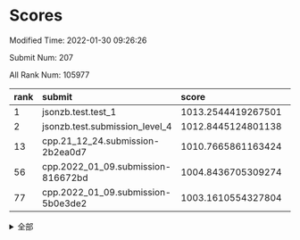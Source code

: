 # Scores

Modified Time: 2022-01-30 09:26:26

Submit Num: 207

All Rank Num: 105977

| rank |               submit               |       score        |       sigma        | pk_num |
| :--- | :--------------------------------- | :----------------- | :----------------- | :----- |
| 1    | jsonzb.test.test_1                 | 1013.2544419267501 | 0.781842250673541  | 2049   |
| 2    | jsonzb.test.submission_level_4     | 1012.8445124801138 | 0.8106396018547496 | 2054   |
| 13   | cpp.21_12_24.submission-2b2ea0d7   | 1010.7665861163424 | 0.7965706792134182 | 2043   |
| 56   | cpp.2022_01_09.submission-816672bd | 1004.8436705309274 | 0.7125614633433639 | 2052   |
| 77   | cpp.2022_01_09.submission-5b0e3de2 | 1003.1610554327804 | 0.7082408853710688 | 2049   |


<details>
<summary>全部</summary>

| rank |                 submit                 |       score        |       sigma        | pk_num |
| :--- | :------------------------------------- | :----------------- | :----------------- | :----- |
| 1    | jsonzb.test.test_1                     | 1013.2544419267501 | 0.781842250673541  | 2049   |
| 2    | jsonzb.test.submission_level_4         | 1012.8445124801138 | 0.8106396018547496 | 2054   |
| 3    | gobigger.level_3.submission_level_3_34 | 1011.540117566249  | 0.7757309944108131 | 2051   |
| 4    | gobigger.level_3.submission_level_3_0  | 1011.5202734562358 | 0.77377828858587   | 2049   |
| 5    | gobigger.level_3.submission_level_3_24 | 1011.4953354182817 | 0.7499519850002552 | 2052   |
| 6    | gobigger.level_3.submission_level_3_22 | 1011.3588034189254 | 0.7817815665259756 | 2049   |
| 7    | gobigger.level_3.submission_level_3_35 | 1011.2762615645917 | 0.7997393803063912 | 2049   |
| 8    | gobigger.level_3.submission_level_3_42 | 1011.0838628870745 | 0.7908648764872531 | 2044   |
| 9    | gobigger.level_3.submission_level_3_21 | 1010.8957689332772 | 0.752604049990815  | 2051   |
| 10   | gobigger.level_3.submission_level_3_33 | 1010.8593599437077 | 0.7790689521054165 | 2047   |
| 11   | gobigger.level_3.submission_level_3_6  | 1010.8114988357972 | 0.7914136693536332 | 2051   |
| 12   | gobigger.level_3.submission_level_3_1  | 1010.7886078324833 | 0.793954334617101  | 2049   |
| 13   | cpp.21_12_24.submission-2b2ea0d7       | 1010.7665861163424 | 0.7965706792134182 | 2043   |
| 14   | gobigger.level_3.submission_level_3_3  | 1010.7170350573815 | 0.7592455710840176 | 2051   |
| 15   | gobigger.level_3.submission_level_3_45 | 1010.7077742739527 | 0.7695869047364912 | 2047   |
| 16   | gobigger.level_3.submission_level_3_17 | 1010.657753238992  | 0.7577141245893553 | 2046   |
| 17   | gobigger.level_3.submission_level_3_31 | 1010.6073377777699 | 0.7648103202163922 | 2044   |
| 18   | gobigger.level_3.submission_level_3_43 | 1010.5952522832523 | 0.7628604070409141 | 2044   |
| 19   | gobigger.level_3.submission_level_3_30 | 1010.5599815096241 | 0.7710893467719768 | 2045   |
| 20   | gobigger.level_3.submission_level_3_26 | 1010.4182066926479 | 0.7633039892801131 | 2053   |
| 21   | gobigger.level_3.submission_level_3_48 | 1010.3938046107285 | 0.7676647356502375 | 2049   |
| 22   | gobigger.level_3.submission_level_3_20 | 1010.3500414515058 | 0.7772232842996204 | 2049   |
| 23   | gobigger.level_3.submission_level_3_32 | 1010.1910397938809 | 0.7655856407013581 | 2050   |
| 24   | gobigger.level_3.submission_level_3_7  | 1010.1454998704567 | 0.7733986785455988 | 2041   |
| 25   | gobigger.level_3.submission_level_3_16 | 1010.0881668795835 | 0.765930833903229  | 2044   |
| 26   | gobigger.level_3.submission_level_3_19 | 1010.0786348056013 | 0.7565545075237426 | 2046   |
| 27   | gobigger.level_3.submission_level_3_46 | 1010.0254726372704 | 0.7760467382270283 | 2046   |
| 28   | gobigger.level_3.submission_level_3_4  | 1009.9942769857381 | 0.7506217309690439 | 2050   |
| 29   | gobigger.level_3.submission_level_3_28 | 1009.9534001602128 | 0.7659444710958637 | 2051   |
| 30   | gobigger.level_3.submission_level_3_25 | 1009.9245984036144 | 0.7673726460110779 | 2051   |
| 31   | gobigger.level_3.submission_level_3_47 | 1009.8967770912694 | 0.7648548356616619 | 2049   |
| 32   | gobigger.level_3.submission_level_3_49 | 1009.7623784221609 | 0.7978867015220485 | 2049   |
| 33   | gobigger.level_3.submission_level_3_18 | 1009.7533665859272 | 0.7402717654514963 | 2043   |
| 34   | gobigger.level_3.submission_level_3_41 | 1009.7524225151263 | 0.7822852338398039 | 2046   |
| 35   | gobigger.level_3.submission_level_3_13 | 1009.7459276960591 | 0.7834269684660771 | 2046   |
| 36   | gobigger.level_3.submission_level_3_37 | 1009.7359299618668 | 0.7659832620750814 | 2044   |
| 37   | gobigger.level_3.submission_level_3_39 | 1009.6704401376303 | 0.7542394858955166 | 2044   |
| 38   | gobigger.level_3.submission_level_3_10 | 1009.5840410825384 | 0.785899163382431  | 2044   |
| 39   | gobigger.level_3.submission_level_3_29 | 1009.5503888908073 | 0.7598077202972672 | 2049   |
| 40   | gobigger.level_3.submission_level_3_11 | 1009.5442869532337 | 0.7578649154782543 | 2047   |
| 41   | gobigger.level_3.submission_level_3_36 | 1009.4895789053531 | 0.7467235014338093 | 2045   |
| 42   | gobigger.level_3.submission_level_3_15 | 1009.481407539015  | 0.7333183936481266 | 2047   |
| 43   | gobigger.level_3.submission_level_3_27 | 1009.4501201153513 | 0.7571597281525134 | 2048   |
| 44   | gobigger.level_3.submission_level_3_12 | 1009.4234602637056 | 0.7359831145129065 | 2050   |
| 45   | gobigger.level_3.submission_level_3_9  | 1009.3447051360214 | 0.7398643285026535 | 2049   |
| 46   | gobigger.level_3.submission_level_3_14 | 1009.3409356803817 | 0.7685426374909717 | 2054   |
| 47   | gobigger.level_3.submission_level_3_44 | 1009.2381055837141 | 0.7573257491494714 | 2050   |
| 48   | gobigger.level_3.submission_level_3_5  | 1009.0601613282477 | 0.7320827518347566 | 2044   |
| 49   | gobigger.level_3.submission_level_3_23 | 1008.8046924968661 | 0.7478824360047607 | 2051   |
| 50   | gobigger.level_3.submission_level_3_38 | 1008.7559939320951 | 0.7402735508556406 | 2050   |
| 51   | gobigger.level_3.submission_level_3_2  | 1008.4328143376774 | 0.7639432840058513 | 2045   |
| 52   | gobigger.level_3.submission_level_3_8  | 1007.7750960884615 | 0.750943518809947  | 2046   |
| 53   | gobigger.level_3.submission_level_3_40 | 1007.3321858767048 | 0.7412819039942277 | 2046   |
| 54   | gobigger.level_1.submission_level_1_19 | 1004.9737167221232 | 0.7171199669275103 | 2048   |
| 55   | gobigger.level_1.submission_level_1_44 | 1004.8924687046232 | 0.7207800604708344 | 2047   |
| 56   | cpp.2022_01_09.submission-816672bd     | 1004.8436705309274 | 0.7125614633433639 | 2052   |
| 57   | gobigger.level_1.submission_level_1_15 | 1004.5048957118477 | 0.7230680824382869 | 2048   |
| 58   | gobigger.level_1.submission_level_1_49 | 1004.4711830707902 | 0.7341642280196706 | 2044   |
| 59   | gobigger.level_1.submission_level_1_47 | 1004.3588757636111 | 0.7229118217289912 | 2050   |
| 60   | gobigger.level_1.submission_level_1_9  | 1004.2680832594486 | 0.7210399152930135 | 2043   |
| 61   | gobigger.level_1.submission_level_1_34 | 1004.2407284696371 | 0.7172609253159483 | 2048   |
| 62   | gobigger.level_1.submission_level_1_20 | 1004.2280233569845 | 0.7171701234673427 | 2047   |
| 63   | gobigger.level_1.submission_level_1_27 | 1004.1684945813325 | 0.7260364491055324 | 2049   |
| 64   | gobigger.level_1.submission_level_1_38 | 1004.1655340187763 | 0.7135925373966249 | 2043   |
| 65   | gobigger.level_1.submission_level_1_21 | 1004.1502419990045 | 0.720347378260781  | 2050   |
| 66   | gobigger.level_1.submission_level_1_48 | 1003.8643199287478 | 0.7162025076780547 | 2046   |
| 67   | gobigger.level_1.submission_level_1_29 | 1003.8548076167568 | 0.7109596016460757 | 2050   |
| 68   | gobigger.level_1.submission_level_1_14 | 1003.6560427325642 | 0.7151962724806478 | 2047   |
| 69   | gobigger.level_1.submission_level_1_45 | 1003.5671112652734 | 0.7114985230691645 | 2051   |
| 70   | gobigger.level_1.submission_level_1_33 | 1003.559452975568  | 0.713096544779637  | 2047   |
| 71   | gobigger.level_1.submission_level_1_46 | 1003.5496675436451 | 0.7128138591967763 | 2050   |
| 72   | gobigger.level_1.submission_level_1_1  | 1003.5090974353918 | 0.7203800160319852 | 2045   |
| 73   | gobigger.level_1.submission_level_1_42 | 1003.5028687907554 | 0.7135446365729341 | 2046   |
| 74   | gobigger.level_1.submission_level_1_17 | 1003.4315150156342 | 0.7154433555841504 | 2049   |
| 75   | gobigger.level_1.submission_level_1_22 | 1003.3916034625989 | 0.7404658812434423 | 2048   |
| 76   | gobigger.level_1.submission_level_1_23 | 1003.272147009959  | 0.7197616518292786 | 2050   |
| 77   | cpp.2022_01_09.submission-5b0e3de2     | 1003.1610554327804 | 0.7082408853710688 | 2049   |
| 78   | gobigger.level_1.submission_level_1_8  | 1003.1572532506973 | 0.7180086860571865 | 2051   |
| 79   | gobigger.level_1.submission_level_1_40 | 1003.144171837493  | 0.7222512789513724 | 2043   |
| 80   | gobigger.level_1.submission_level_1_4  | 1003.1227910980615 | 0.7100075884654352 | 2053   |
| 81   | gobigger.level_1.submission_level_1_24 | 1003.0806229103124 | 0.7123913516380029 | 2051   |
| 82   | gobigger.level_1.submission_level_1_5  | 1002.9561776093617 | 0.7123726191999763 | 2050   |
| 83   | gobigger.level_1.submission_level_1_26 | 1002.8938332632199 | 0.7308209335001937 | 2044   |
| 84   | gobigger.level_1.submission_level_1_28 | 1002.8138342811834 | 0.7090453364011483 | 2045   |
| 85   | gobigger.level_1.submission_level_1_30 | 1002.8007118644749 | 0.7158553728492739 | 2050   |
| 86   | gobigger.level_1.submission_level_1_13 | 1002.7506073096773 | 0.7144292077595568 | 2046   |
| 87   | gobigger.level_1.submission_level_1_31 | 1002.7458176192582 | 0.7084727092087255 | 2044   |
| 88   | gobigger.level_1.submission_level_1_36 | 1002.7010563908406 | 0.7086625985625594 | 2047   |
| 89   | gobigger.level_1.submission_level_1_32 | 1002.6866745035911 | 0.7260033250793907 | 2043   |
| 90   | gobigger.level_1.submission_level_1_39 | 1002.6823639887416 | 0.7173100725181135 | 2046   |
| 91   | gobigger.level_1.submission_level_1_3  | 1002.5920639287083 | 0.713715222544162  | 2044   |
| 92   | gobigger.level_1.submission_level_1_7  | 1002.5868253785229 | 0.7218280350221218 | 2049   |
| 93   | gobigger.level_1.submission_level_1_18 | 1002.5775416734808 | 0.705645852963957  | 2051   |
| 94   | gobigger.level_1.submission_level_1_37 | 1002.5194070230834 | 0.7113459911563283 | 2046   |
| 95   | gobigger.level_1.submission_level_1_12 | 1002.4816326716794 | 0.7152620518876758 | 2050   |
| 96   | gobigger.level_1.submission_level_1_16 | 1002.3941858599248 | 0.7133465778220076 | 2051   |
| 97   | gobigger.level_1.submission_level_1_41 | 1002.3898574348652 | 0.710351457431606  | 2051   |
| 98   | gobigger.level_1.submission_level_1_35 | 1002.3321019602149 | 0.7156019956567774 | 2052   |
| 99   | gobigger.level_1.submission_level_1_2  | 1002.2782908251885 | 0.7108104242152203 | 2045   |
| 100  | gobigger.level_1.submission_level_1_11 | 1002.0738163029921 | 0.7093361585816137 | 2048   |
| 101  | gobigger.level_1.submission_level_1_6  | 1002.0280241871758 | 0.7093643300055952 | 2047   |
| 102  | gobigger.level_1.submission_level_1_0  | 1001.9920056784428 | 0.7012412251551317 | 2045   |
| 103  | gobigger.level_1.submission_level_1_10 | 1001.9029245450715 | 0.7087443306447611 | 2041   |
| 104  | gobigger.level_1.submission_level_1_25 | 1001.6564458675073 | 0.7104527769764901 | 2048   |
| 105  | gobigger.level_1.submission_level_1_43 | 1001.532923720222  | 0.7147969021780097 | 2047   |
| 106  | gobigger.random.submission_random_15   | 997.4716999505932  | 0.7065903067293372 | 2043   |
| 107  | gobigger.random.submission_random_3    | 997.2088863309036  | 0.7176822545769831 | 2047   |
| 108  | gobigger.random.submission_random_37   | 997.0655544443774  | 0.7005986241502207 | 2045   |
| 109  | gobigger.random.submission_random_10   | 996.8577551602787  | 0.7085339714289705 | 2050   |
| 110  | gobigger.random.submission_random_4    | 996.7123384975774  | 0.7177123957172502 | 2048   |
| 111  | gobigger.random.submission_random_18   | 996.6995890352698  | 0.7076578464344361 | 2049   |
| 112  | gobigger.random.submission_random_24   | 996.5214125993568  | 0.7104153394987226 | 2047   |
| 113  | gobigger.random.submission_random_29   | 996.5155835146835  | 0.7069198811602603 | 2052   |
| 114  | gobigger.random.submission_random_8    | 996.4455412119784  | 0.7049301568014632 | 2050   |
| 115  | gobigger.random.submission_random_30   | 996.4380973131667  | 0.7133858429949378 | 2043   |
| 116  | gobigger.random.submission_random_2    | 996.3452552400211  | 0.7058000051274985 | 2048   |
| 117  | gobigger.random.submission_random_14   | 996.2618228312333  | 0.725142194182399  | 2049   |
| 118  | gobigger.random.submission_random_9    | 996.2462663802633  | 0.7135806544188709 | 2044   |
| 119  | gobigger.random.submission_random_48   | 996.2336806431358  | 0.707332190880247  | 2047   |
| 120  | gobigger.random.submission_random_45   | 996.2031886442898  | 0.7121147084741941 | 2050   |
| 121  | gobigger.random.submission_random_35   | 996.1941587848447  | 0.7012922323522205 | 2053   |
| 122  | gobigger.random.submission_random_38   | 996.1862953332483  | 0.7190355183313533 | 2059   |
| 123  | gobigger.random.submission_random_0    | 996.1076963339142  | 0.7146859894284452 | 2042   |
| 124  | gobigger.random.submission_random_34   | 996.0899855959278  | 0.7172988666443717 | 2046   |
| 125  | gobigger.random.submission_random_7    | 996.0849451926955  | 0.7187490234901711 | 2050   |
| 126  | gobigger.random.submission_random_21   | 996.0639792482602  | 0.7251024638348623 | 2050   |
| 127  | gobigger.random.submission_random_13   | 996.0448036782201  | 0.7058475838342534 | 2051   |
| 128  | gobigger.random.submission_random_17   | 996.0357347903484  | 0.7107784820142167 | 2048   |
| 129  | gobigger.random.submission_random_25   | 996.0148504872926  | 0.7049702892973727 | 2051   |
| 130  | gobigger.random.submission_random_43   | 996.0098879540686  | 0.7043259249216524 | 2049   |
| 131  | gobigger.random.submission_random_19   | 995.9562958982876  | 0.7074920453293261 | 2052   |
| 132  | gobigger.random.submission_random_11   | 995.9450297361625  | 0.7089266850429551 | 2044   |
| 133  | gobigger.random.submission_random_5    | 995.934899363236   | 0.7058842659457143 | 2049   |
| 134  | gobigger.random.submission_random_6    | 995.854455186893   | 0.7110845301610826 | 2047   |
| 135  | gobigger.random.submission_random_33   | 995.8511682281764  | 0.7139940544912119 | 2054   |
| 136  | gobigger.random.submission_random_23   | 995.8500912317704  | 0.7083301760528217 | 2051   |
| 137  | gobigger.random.submission_random_39   | 995.8319370029924  | 0.6999267424906754 | 2046   |
| 138  | gobigger.random.submission_random_40   | 995.7939246731194  | 0.7048048095156882 | 2049   |
| 139  | gobigger.random.submission_random_44   | 995.6808890462615  | 0.7240117697574496 | 2051   |
| 140  | gobigger.random.submission_random_16   | 995.6671673119733  | 0.7251220758432944 | 2044   |
| 141  | gobigger.random.submission_random_22   | 995.5992640167111  | 0.7144694565392269 | 2048   |
| 142  | gobigger.random.submission_random_27   | 995.5910408583005  | 0.7022432707043259 | 2047   |
| 143  | gobigger.random.submission_random_47   | 995.5482934187044  | 0.7184020492286516 | 2048   |
| 144  | gobigger.random.submission_random_46   | 995.4585849325483  | 0.7179307045631993 | 2045   |
| 145  | gobigger.random.submission_random_49   | 995.4170443073214  | 0.715400810548898  | 2044   |
| 146  | gobigger.random.submission_random_12   | 995.416275591207   | 0.7177205701853852 | 2050   |
| 147  | gobigger.random.submission_random_31   | 995.3799880051126  | 0.7108641187083978 | 2047   |
| 148  | gobigger.random.submission_random_26   | 995.3700039596929  | 0.7021506594767466 | 2050   |
| 149  | gobigger.random.submission_random_32   | 995.2964638892324  | 0.7125377057724573 | 2048   |
| 150  | gobigger.random.submission_random_42   | 995.1606775994048  | 0.7228437369002751 | 2046   |
| 151  | gobigger.random.submission_random_28   | 995.1423042650732  | 0.7039009454887725 | 2049   |
| 152  | gobigger.random.submission_random_20   | 995.0128707708569  | 0.7131977594762813 | 2044   |
| 153  | gobigger.random.submission_random_1    | 995.0064104254448  | 0.7245617738495472 | 2047   |
| 154  | gobigger.random.submission_random_36   | 994.9700194993515  | 0.7150513612211356 | 2042   |
| 155  | gobigger.level_2.submission_level_2_15 | 994.9286426812265  | 0.7199664676765574 | 2047   |
| 156  | gobigger.random.submission_random_41   | 994.8474634281838  | 0.714287617521948  | 2048   |
| 157  | gobigger.level_2.submission_level_2_17 | 993.6521092673299  | 0.7284045603936974 | 2045   |
| 158  | gobigger.level_2.submission_level_2_0  | 993.5977917720994  | 0.7289050201881441 | 2050   |
| 159  | gobigger.level_2.submission_level_2_36 | 993.5204424908944  | 0.7390026377508947 | 2050   |
| 160  | gobigger.level_2.submission_level_2_19 | 993.5181590839732  | 0.7329997371035373 | 2052   |
| 161  | gobigger.level_2.submission_level_2_41 | 993.414624259404   | 0.7359550761665076 | 2049   |
| 162  | gobigger.level_2.submission_level_2_2  | 993.3680681734292  | 0.733852610279293  | 2049   |
| 163  | gobigger.level_2.submission_level_2_40 | 993.0882022019475  | 0.731821524492843  | 2058   |
| 164  | gobigger.level_2.submission_level_2_21 | 993.0284838645184  | 0.7396128096067572 | 2043   |
| 165  | gobigger.level_2.submission_level_2_7  | 992.8252666055389  | 0.7437321599126309 | 2044   |
| 166  | gobigger.level_2.submission_level_2_49 | 992.7651700992249  | 0.7293429624884622 | 2043   |
| 167  | gobigger.level_2.submission_level_2_42 | 992.5044454350324  | 0.7427434102117104 | 2051   |
| 168  | gobigger.level_2.submission_level_2_8  | 992.5010152199385  | 0.7473314949453272 | 2049   |
| 169  | gobigger.level_2.submission_level_2_37 | 992.4413256736779  | 0.7371182904991315 | 2048   |
| 170  | gobigger.level_2.submission_level_2_47 | 992.4203740072337  | 0.7326468142067396 | 2049   |
| 171  | gobigger.level_2.submission_level_2_30 | 992.4022256341365  | 0.73804163191645   | 2045   |
| 172  | gobigger.level_2.submission_level_2_44 | 992.3544334195828  | 0.7213806441438598 | 2047   |
| 173  | gobigger.level_2.submission_level_2_33 | 992.3433114770397  | 0.7285525641376029 | 2050   |
| 174  | gobigger.level_2.submission_level_2_18 | 992.334878422029   | 0.7323201179401029 | 2051   |
| 175  | gobigger.level_2.submission_level_2_12 | 992.2321994636353  | 0.7543334612999827 | 2045   |
| 176  | gobigger.level_2.submission_level_2_34 | 992.1550471744807  | 0.7370031847981721 | 2050   |
| 177  | gobigger.level_2.submission_level_2_26 | 992.0995382245461  | 0.7391838772720183 | 2048   |
| 178  | gobigger.level_2.submission_level_2_35 | 991.9811381828597  | 0.7345976197595789 | 2050   |
| 179  | gobigger.level_2.submission_level_2_38 | 991.9710398046253  | 0.7572402838072891 | 2050   |
| 180  | gobigger.level_2.submission_level_2_5  | 991.8895524701372  | 0.7390364865878954 | 2044   |
| 181  | gobigger.level_2.submission_level_2_29 | 991.8441593938588  | 0.7379945226753413 | 2050   |
| 182  | gobigger.level_2.submission_level_2_39 | 991.8320394701716  | 0.7536268224211121 | 2050   |
| 183  | gobigger.level_2.submission_level_2_25 | 991.8299844094638  | 0.7385697238516625 | 2054   |
| 184  | gobigger.level_2.submission_level_2_45 | 991.7936991726248  | 0.7442041358757768 | 2047   |
| 185  | gobigger.level_2.submission_level_2_9  | 991.7790965423925  | 0.7302775765533583 | 2044   |
| 186  | gobigger.level_2.submission_level_2_20 | 991.7123822878704  | 0.7539878171453268 | 2050   |
| 187  | gobigger.level_2.submission_level_2_48 | 991.6336246922207  | 0.7640796378256893 | 2048   |
| 188  | gobigger.level_2.submission_level_2_24 | 991.5735487657988  | 0.733603833559528  | 2045   |
| 189  | gobigger.level_2.submission_level_2_27 | 991.5285217600573  | 0.7416442480667962 | 2044   |
| 190  | gobigger.level_2.submission_level_2_4  | 991.4920680249095  | 0.7537361334059021 | 2051   |
| 191  | gobigger.level_2.submission_level_2_28 | 991.4579234573176  | 0.7664632974604961 | 2048   |
| 192  | gobigger.level_2.submission_level_2_32 | 991.4079391487463  | 0.7481038879278313 | 2049   |
| 193  | gobigger.level_2.submission_level_2_11 | 991.3990084867559  | 0.7528983049716929 | 2050   |
| 194  | gobigger.level_2.submission_level_2_43 | 991.3784652221433  | 0.7623900358529175 | 2050   |
| 195  | gobigger.level_2.submission_level_2_14 | 991.372296704594   | 0.7412181148345058 | 2049   |
| 196  | gobigger.level_2.submission_level_2_3  | 991.3713846994721  | 0.7638331042536866 | 2046   |
| 197  | gobigger.level_2.submission_level_2_46 | 991.3671015151017  | 0.7505365619411916 | 2045   |
| 198  | gobigger.level_2.submission_level_2_1  | 991.3044536720955  | 0.7485867311963073 | 2050   |
| 199  | gobigger.level_2.submission_level_2_10 | 990.8593278924272  | 0.7496211301850801 | 2049   |
| 200  | gobigger.level_2.submission_level_2_13 | 990.8318154399855  | 0.7405503640907604 | 2049   |
| 201  | gobigger.level_2.submission_level_2_6  | 990.8277919410975  | 0.7657585208262435 | 2047   |
| 202  | gobigger.level_2.submission_level_2_23 | 990.778988497168   | 0.7502803091608923 | 2050   |
| 203  | gobigger.level_2.submission_level_2_16 | 990.3649269441204  | 0.768575173993643  | 2043   |
| 204  | gobigger.level_2.submission_level_2_31 | 989.8907383570903  | 0.779019775883901  | 2050   |
| 205  | gobigger.level_2.submission_level_2_22 | 989.4206543280088  | 0.7591797824723391 | 2048   |
| 206  | gobigger.none.submission_none_0        | 978.9557713839804  | 1.3612172108736251 | 2047   |
| 207  | gobigger.none.submission_none_1        | 975.7659348700605  | 1.4178443685171427 | 2044   |

</details>